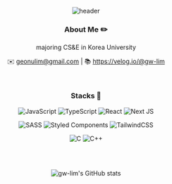 <div align="center">

  ![header](https://capsule-render.vercel.app/api?type=venom&color=ff8b1c&text=gw-lim%&fontColor=5e5e5e&height=210)

  ### About Me ✏️
  
  majoring CS&E in Korea University
  
  ✉️ geonulim@gmail.com | 📚 https://velog.io/@gw-lim

  <br/>

  ### Stacks 👾

  ![JavaScript](https://img.shields.io/badge/javascript-%23323330.svg?style=for-the-badge&logo=javascript&logoColor=%23F7DF1E)
  ![TypeScript](https://img.shields.io/badge/typescript-%23007ACC.svg?style=for-the-badge&logo=typescript&logoColor=white)
  ![React](https://img.shields.io/badge/react-%2320232a.svg?style=for-the-badge&logo=react&logoColor=%2361DAFB)
  ![Next JS](https://img.shields.io/badge/Next-black?style=for-the-badge&logo=next.js&logoColor=white)

  ![SASS](https://img.shields.io/badge/SASS-hotpink.svg?style=for-the-badge&logo=SASS&logoColor=white)
  ![Styled Components](https://img.shields.io/badge/styled--components-DB7093?style=for-the-badge&logo=styled-components&logoColor=white)
  ![TailwindCSS](https://img.shields.io/badge/tailwindcss-%2338B2AC.svg?style=for-the-badge&logo=tailwind-css&logoColor=white)

  ![C](https://img.shields.io/badge/c-%2300599C.svg?style=for-the-badge&logo=c&logoColor=white)
  ![C++](https://img.shields.io/badge/c++-%2300599C.svg?style=for-the-badge&logo=c%2B%2B&logoColor=white)

  <br/>
  <br/>
  
  ![gw-lim's GitHub stats](https://github-readme-stats.vercel.app/api?username=gw-lim&show_icons=true&theme=dracula)

</div>

